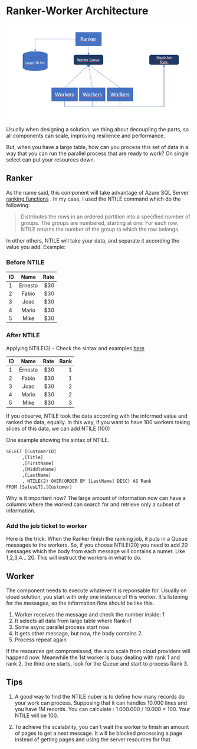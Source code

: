 # Ranker-Worker Architecture

![Ranker-worker architecture diagram](/images/architecture.PNG)

Usually when designing a solution, we thing about decoupling the parts, so all components can scale, improving resilience and performance.

But, when you  have a large table, how can you process this set of data in a way that you can run the parallel process that are ready to work? On single select can put your resources down.

## Ranker

As the name said, this component will take advantage of Azure SQL Server [ranking functions](https://docs.microsoft.com/en-us/sql/t-sql/functions/ntile-transact-sql?view=sql-server-ver15) . In my case, I used the NTILE command which do the following:

> Distributes the rows in an ordered partition into a specified number of groups. The groups are numbered, starting at one. For each row, NTILE returns the number of the group to which the row belongs.

In other others, NTILE will take your data, and separate it according the value you add. Example:

###  Before NTILE

| ID        | Name           | Rate  |
| ------------- |:-------------:| -----:|
| 1      | Ernesto  | $30     |
| 2      | Fabio      |   $30 |
| 3      | Joao      |    $30 |
| 4      | Mario      |    $30 |
| 5      | Mike     |    $30 |


###  After NTILE

Applying NTILE(3) - Check the sintax and examples [here](https://docs.microsoft.com/en-us/sql/t-sql/functions/ntile-transact-sql?view=sql-server-ver15)

| ID        | Name           | Rate  | Rank
| ------------- |:-------------:| -----:| -----:| 
| 1      | Ernesto  | $30     | 1
| 2      | Fabio      |   $30 | 1
| 3      | Joao      |    $30 | 2
| 4      | Mario      |    $30 |2
| 5      | Mike     |    $30 | 3


If you observe, NTILE took the data according with the informed value and ranked the data, equally. In this way, if you want to have 100 workers taking slices of this data, we can add NTILE (100)

One example showing the sintax of NTILE. 

```
SELECT [CustomerID]      
      ,[Title]
      ,[FirstName]
      ,[MiddleName]
      ,[LastName]   
	  , NTILE(2) OVER(ORDER BY [LastName] DESC) AS Rank  
FROM [SalesLT].[Customer]
```

 Why is it important now? The large amount of information now can have a columns where the worked can search for and retrieve only a subset of information.

 ### Add the job ticket to worker

 Here is the trick. When the Ranker finish the ranking job, it puts in a Queue messages to the workers. So, if you choose NTILE(20) you need to add 20 messages which the body from each message will contains a numer. Like 1,2,3,4... 20. This will instruct the workers in what to do.


## Worker

The component needs to execute whatever it is reponsable for. Usually on cloud solution, you start with only one instance of this worker. It´s listening for the messages, so the information flow should be like this.

1. Worker receives the message and check the number inside: 1
2. It selects all data from large table where Rank=1
3. Some async parallel process start now
4. It gets other message, but now, the body contains 2.
5. Process repeat again

If the resources get compromissed, the auto scale from cloud providers will happend now. Meanwhile the 1st worker is busy dealing with rank 1 and rank 2, the third one starts, look for the Queue and start to process Rank 3.


## Tips


1.  A good way to find the NTILE nuber is to define how many records do your work can process. Supposing that it can handles 10.000 lines and you have 1M records. You can calculate : 1.000.000 / 10.000 = 100. Your NTILE will be 100.

2. To achieve the scalability, you can´t wait the worker to finish an amount of pages to get a next message. It will be blocked processing a page instead of getting pages and using the server resources for that.



